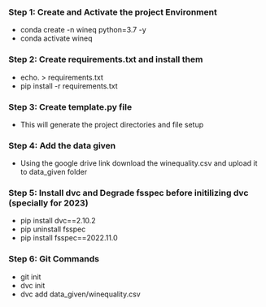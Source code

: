 
### Step 1: Create and Activate the project Environment
* conda create -n wineq python=3.7 -y
* conda activate wineq

### Step 2: Create requirements.txt and install them
* echo. > requirements.txt 
* pip install -r requirements.txt

### Step 3: Create template.py file
* This will generate the project directories and file setup

### Step 4: Add the data given
* Using the google drive link download the winequality.csv and upload it to data_given folder

### Step 5: Install dvc and Degrade fsspec before initilizing dvc (specially for 2023)
* pip install dvc==2.10.2
* pip uninstall fsspec
* pip install fsspec==2022.11.0

### Step 6: Git Commands
* git init
* dvc init
* dvc add data_given/winequality.csv







